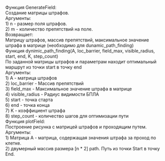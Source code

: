 Функция GenerateField:  <br />
Создание матрицы штрафов.  <br />
Аргументы:  <br />
	1) n - размер поля штрафов.  <br />
	2) m - количество препятствий на поле.  <br />
Возвращает:  <br />
Матрицу штрафов, массив препятствий, максимальное значение штрафа в матрице (необходимо для dunamic_path_finding)  <br />
Функция dynimic_path_finding(A, loc_barrier, field_max, visible_radius, start, end, K, step_count)  <br />
По заданной матрицы штрафов и параметрам находит оптимальный маршрут из точки start в точку end  <br />
Аргументы:  <br />
	1) А - матрица штрафов  <br />
	2) loc_barrier - Массив препятствий  <br />
	3) field_max - Максимальное значение штрафа в матрице  <br />
	4) visible_radius - Радиус видимости БПЛА  <br />
	5) start - точка старта  <br />
	6) end - точка конца  <br />
	7) K - коэффициент штрафа  <br />
	8) step_count - количество шагов для оптимизации пути  <br />
Функция  plotField:  <br />
Построение рисунка с матрицей штрафов и проходящим путем.  <br />
Аргументы:  <br />
	1) Матрица А - матрица, содержащая значения штрафа за проход по клетке.  <br />
	2) двумерный массив размера [n * 2] path. Путь из точки Start в точку End.
